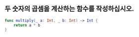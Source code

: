 ## 두 숫자의 곱셈을 계산하는 함수를 작성하십시오.
```swift
func multiply(_ a: Int, _ b: Int) -> Int {
	return a * b
}
```